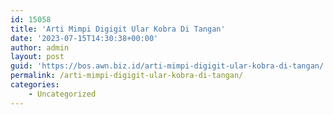 ```yaml
---
id: 15058
title: 'Arti Mimpi Digigit Ular Kobra Di Tangan'
date: '2023-07-15T14:30:38+00:00'
author: admin
layout: post
guid: 'https://bos.awn.biz.id/arti-mimpi-digigit-ular-kobra-di-tangan/'
permalink: /arti-mimpi-digigit-ular-kobra-di-tangan/
categories:
    - Uncategorized
---
```


